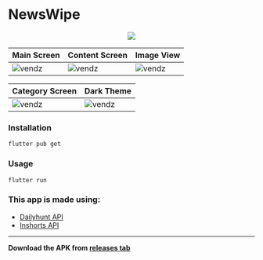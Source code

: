 # NewsWipe

<!-- ![Flutter news app by vandit](https://i.imgur.com/OEf05lU.gif) -->

<p align="center"><img src="https://i.imgur.com/OEf05lU.gif"></p>

| Main Screen | Content Screen | Image View |
|-------------|----------------|------------|
| ![vendz](https://i.imgur.com/NpUJ1Aw.png) | ![vendz](https://i.imgur.com/lHjBQgw.png) | ![vendz](https://i.imgur.com/NU47Rr6.png) |

| Category Screen | Dark Theme |
| ---------------| ---------- |
| ![vendz](https://i.imgur.com/VEu0O1i.png) | ![vendz](https://i.imgur.com/ju1gcSg.png) |

### Installation

```
flutter pub get
```
### Usage 

```
flutter run
```

### This app is made using:
- [Dailyhunt API](https://github.com/vendz/dailyhunt-api)
- [Inshorts API](https://github.com/vendz/inshorts-api)
---

**Download the APK from [releases tab](https://github.com/vendz/news-app-flutter/releases)**
